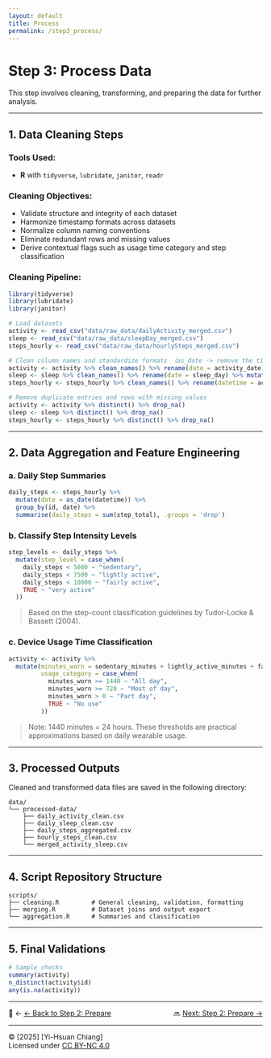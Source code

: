 ```yaml
---
layout: default
title: Process
permalink: /step3_process/
---
```


# Step 3: Process Data

This step involves cleaning, transforming, and preparing the data for further analysis.

---

## 1. Data Cleaning Steps

### Tools Used:
- **R** with `tidyverse`, `lubridate`, `janitor`, `readr`


### Cleaning Objectives:
- Validate structure and integrity of each dataset
- Harmonize timestamp formats across datasets
- Normalize column naming conventions
- Eliminate redundant rows and missing values
- Derive contextual flags such as usage time category and step classification

### Cleaning Pipeline:
```r
library(tidyverse)
library(lubridate)
library(janitor)

# Load datasets
activity <- read_csv("data/raw_data/dailyActivity_merged.csv")
sleep <- read_csv("data/raw_data/sleepDay_merged.csv")
steps_hourly <- read_csv("data/raw_data/hourlySteps_merged.csv")

# Clean column names and standardize formats （as_date -> remove the time component, keep only the date)
activity <- activity %>% clean_names() %>% rename(date = activity_date) %>% mutate(date = mdy(date))
sleep <- sleep %>% clean_names() %>% rename(date = sleep_day) %>% mutate(date = as_date(mdy_hms(date)))
steps_hourly <- steps_hourly %>% clean_names() %>% rename(datetime = activity_hour) %>% mutate(datetime = mdy_hms(datetime))

# Remove duplicate entries and rows with missing values
activity <- activity %>% distinct() %>% drop_na()
sleep <- sleep %>% distinct() %>% drop_na()
steps_hourly <- steps_hourly %>% distinct() %>% drop_na()
```

---

## 2. Data Aggregation and Feature Engineering

### a. Daily Step Summaries
```r
daily_steps <- steps_hourly %>%
  mutate(date = as_date(datetime)) %>%
  group_by(id, date) %>%
  summarise(daily_steps = sum(step_total), .groups = 'drop')
```

### b. Classify Step Intensity Levels
```r
step_levels <- daily_steps %>%
  mutate(step_level = case_when(
    daily_steps < 5000 ~ "sedentary",
    daily_steps < 7500 ~ "lightly active",
    daily_steps < 10000 ~ "fairly active",
    TRUE ~ "very active"
  ))
```

> Based on the step-count classification guidelines by Tudor-Locke & Bassett (2004).

### c. Device Usage Time Classification
```r
activity <- activity %>%
  mutate(minutes_worn = sedentary_minutes + lightly_active_minutes + fairly_active_minutes + very_active_minutes,
         usage_category = case_when(
           minutes_worn >= 1440 ~ "All day",
           minutes_worn >= 720 ~ "Most of day",
           minutes_worn > 0 ~ "Part day",
           TRUE ~ "No use"
         ))
```

> Note: 1440 minutes = 24 hours. These thresholds are practical approximations based on daily wearable usage.

---

## 3. Processed Outputs

Cleaned and transformed data files are saved in the following directory:

```
data/
└── processed-data/
    ├── daily_activity_clean.csv
    ├── daily_sleep_clean.csv
    ├── daily_steps_aggregated.csv
    ├── hourly_steps_clean.csv
    └── merged_activity_sleep.csv
```

---

## 4. Script Repository Structure

```
scripts/
├── cleaning.R         # General cleaning, validation, formatting
├── merging.R          # Dataset joins and output export
└── aggregation.R      # Summaries and classification
```

---

## 5. Final Validations
```r
# Sample checks
summary(activity)
n_distinct(activity$id)
any(is.na(activity))
```

---

<!-- 🔗 **[← Back to Step 2: Prepare](../step2_prepare/)** | 🔜 **[Next: Step 4: Analyze →](../step4_analyze/)** -->

<div style="display: flex; justify-content: space-between;">
  <span>🔗 ← <a href="../step2_prepare/">← Back to Step 2: Prepare</a></span>
  <span>🔜 <a href="../step2_prepare/">Next: Step 2: Prepare →</a></span>
</div>

---

© [2025] [Yi-Hsuan Chiang]  
Licensed under [CC BY-NC 4.0](https://creativecommons.org/licenses/by-nc/4.0/)

<!-- Command run in Terminal: Rscript scripts/cleaning.R  -->







<!-- #### Tasks Completed:

- Removed duplicates
- Renamed columns for clarity
- Standardized date formats
- Aggregated minute/hour data into daily summaries (where needed)
- Removed records with missing or unrealistic values

#### Example:
```r
library(dplyr)
library(readr)

# Load daily activity data
daily_activity <- read.csv("data/raw-data/dailyActivity_merged.csv")

# Remove duplicates
daily_activity <- daily_activity[!duplicated(daily_activity), ]

# Clean column names
daily_activity <- daily_activity %>%
  rename(
    Date = ActivityDate,
    Steps = TotalSteps,
    Calories = Calories
  )

# Check missing values
colSums(is.na(daily_activity))
```

---

## 2. Data Aggregation Examples

Merged and aggregated:
- **Hourly → Daily steps**: summed by user/date
- **Heart rate (seconds) → daily average/max**
- **Minute METs → total MET per day**

```r
hourly_steps <- read.csv("data/raw-data/hourlySteps_merged.csv")

daily_steps <- hourly_steps %>%
  group_by(Id, Date = as.Date(ActivityHour)) %>%
  summarize(DailySteps = sum(StepTotal))
```

---

## 3. Processed Outputs

Stored cleaned and transformed datasets here:

```
data/
└── processed-data/
    ├── daily_activity_clean.csv
    ├── daily_steps_aggregated.csv
    └── merged_activity_sleep.csv
```

---

## 4. Script Repository

All data cleaning steps are documented in:

```
scripts/
├── cleaning.R         # General cleaning
├── aggregation.R      # Summarizing step/sleep data
└── merging.R          # Joining datasets
```

---

## Tools Used

- **R**: Main tool for cleaning and transformation
- **dplyr**: Used for filtering, renaming, grouping
- **readr**: For importing large CSVs efficiently
- **Excel**: Spot-checking for anomalies

---

## Final Check

```r
summary(daily_activity)
any(is.na(daily_activity))
```

--- -->